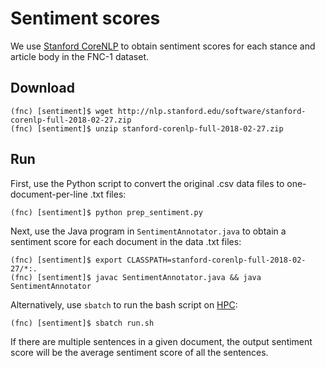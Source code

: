 # Sentiment scores

We use [Stanford CoreNLP](https://stanfordnlp.github.io/CoreNLP/) to obtain sentiment scores for each stance and article body in the FNC-1 dataset.

## Download

```
(fnc) [sentiment]$ wget http://nlp.stanford.edu/software/stanford-corenlp-full-2018-02-27.zip
(fnc) [sentiment]$ unzip stanford-corenlp-full-2018-02-27.zip
```

## Run

First, use the Python script to convert the original .csv data files to one-document-per-line .txt files:

```
(fnc) [sentiment]$ python prep_sentiment.py
```

Next, use the Java program in `SentimentAnnotator.java` to obtain a sentiment score for each document in the data .txt files:

```
(fnc) [sentiment]$ export CLASSPATH=stanford-corenlp-full-2018-02-27/*:.
(fnc) [sentiment]$ javac SentimentAnnotator.java && java SentimentAnnotator
```

Alternatively, use `sbatch` to run the bash script on [HPC](https://wikis.nyu.edu/display/NYUHPC/High+Performance+Computing+at+NYU):

```
(fnc) [sentiment]$ sbatch run.sh
```

If there are multiple sentences in a given document, the output sentiment score will be the average sentiment score of all the sentences.
